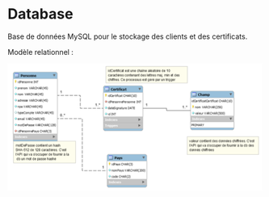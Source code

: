 # Database

Base de données MySQL pour le stockage des clients et des certificats. 

Modèle relationnel :

![alt text](MR.png)
